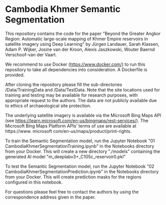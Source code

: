 # Cambodia Khmer Semantic Segmentation

This repository contains the code for  the paper "Beyond the Greater Angkor Region: Automatic large-scale mapping of Khmer Empire reservoirs in satellite imagery using Deep Learning" by Jürgen Landauer, Sarah Klassen, Adam P. Wijker, Josine van der Kroon, Alexis Jaszkowski, Wouter Baernd Verschoof-van der Vaart.

We recommend to use Docker (https://www.docker.com/) to run this repository to take all dependencies into consideration. A Dockerfile is provided.

After cloning the repository please fill the sub-directories /Data/TrainingData and /Data/TestData. 
Note that the site locations used for training and testing may be available for research purposes, with appropriate request to the authors. The data are not publicly available due to ethics of archaeological site protection. 

The underlying satellite imagery is available via the Microsoft Bing Maps API (see https://learn.microsoft.com/en-us/bingmaps/rest-services/). The Microsoft Bing Maps Platform APIs’ terms of use are available at https://www. microsoft com/en-us/maps/product/print-rights. 

To train the Semantic Segmentation model, run the Jupyter Notebook "01 CambodiaKhmerSegmentationTraining.ipynb" in the Notebooks directory from your Docker. This will create a new directory "./models" containing the generated AI model "m_deeplabv3+_C105c_reservoir0.pkl"

To test the Semantic Segmentation model, run the Jupyter Notebook "02 CambodiaKhmerSegmentationPrediction.ipynb" in the Notebooks directory from your Docker. This will create prediction masks for the regions configured in this notebook.

For questions please feel free to contact the authors by using the correspondence address given in the paper.
